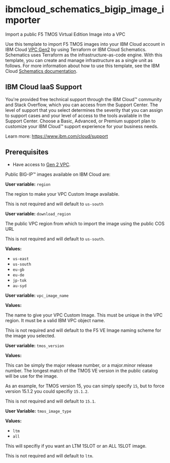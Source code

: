 # ibmcloud_schematics_bigip_image_importer

Import a public F5 TMOS Virtual Edition Image into a VPC

Use this template to import F5 TMOS images into your IBM Cloud account in IBM Cloud [VPC Gen2](https://cloud.ibm.com/vpc-ext/overview) by using Terraform or IBM Cloud Schematics.  Schematics uses Terraform as the infrastructure-as-code engine.  With this template, you can create and manage infrastructure as a single unit as follows. For more information about how to use this template, see the IBM Cloud [Schematics documentation](https://cloud.ibm.com/docs/schematics).

## IBM Cloud IaaS Support

You're provided free technical support through the IBM Cloud™ community and Stack Overflow, which you can access from the Support Center. The level of support that you select determines the severity that you can assign to support cases and your level of access to the tools available in the Support Center. Choose a Basic, Advanced, or Premium support plan to customize your IBM Cloud™ support experience for your business needs.

Learn more: https://www.ibm.com/cloud/support

## Prerequisites

- Have access to [Gen 2 VPC](https://cloud.ibm.com/vpc-ext/).

Public BIG-IP™ images available on IBM Cloud are:

**User variable:** ```region```

The region to make your VPC Custom Image available.

This is not required and will default to ```us-south```

**User variable:** ``download_region``

The public VPC region from which to import the image using the public COS URL

This is not required and will default to ```us-south```.

**Values:**

- ```us-east```
- ```us-south```
- ```eu-gb```
- ```eu-de```
- ```jp-tok```
- ```au-syd```

**User variable:** ```vpc_image_name```

**Values:**

The name to give your VPC Custom Image. This must be unique in the VPC region. It must be a valid IBM VPC object name.

This is not required and will default to the F5 VE Image naming scheme for the image you selected.

**User variable:** ```tmos_version```

**Values:**

This can be simply the major release number, or a major.minor release number. The longest match of the TMOS VE version in the public catalog will be use for the image.

As an example, for TMOS version 15, you can simply specify ```15```, but to force version 15.1.2 you could specifiy ```15.1.2```.

This is not required and will default to ```15.1```.

**User Variable:** ```tmos_image_type```

**Values:**

- ```ltm```
- ```all```

This will specifiy if you want an LTM 1SLOT or an ALL 1SLOT image.

This is not required and will default to ```ltm```.
